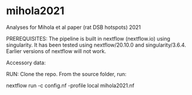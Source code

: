 # mihola2021
Analyses for Mihola et al paper (rat DSB hotspots) 2021

PREREQUISITES: 
The pipeline is built in nextflow (nextflow.io) using singularity. It has been tested using nextflow/20.10.0 and singularity/3.6.4. Earlier versions of nextflow will not work.

Accessory data: 


RUN: 
Clone the repo. From the source folder, run:

nextflow run -c config.nf -profile local mihola2021.nf
